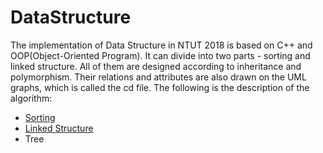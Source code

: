 # DataStructure
The implementation of Data Structure in NTUT 2018 is based on C++ and OOP(Object-Oriented Program). 
It can divide into two parts - sorting and linked structure. All of them are designed according to inheritance and polymorphism.
Their relations and attributes are also drawn on the UML graphs, which is called the cd file.
The following is the description of the algorithm:
* [Sorting](/DataStructure/Sorting.md)
* [Linked Structure](/DataStructure/List.md)
* Tree 
